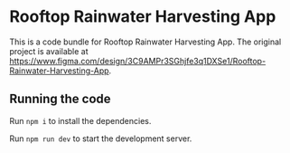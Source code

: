 
  # Rooftop Rainwater Harvesting App

  This is a code bundle for Rooftop Rainwater Harvesting App. The original project is available at https://www.figma.com/design/3C9AMPr3SGhjfe3q1DXSe1/Rooftop-Rainwater-Harvesting-App.

  ## Running the code

  Run `npm i` to install the dependencies.

  Run `npm run dev` to start the development server.
  